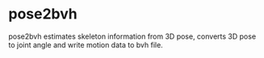 # pose2bvh

pose2bvh estimates skeleton information from 3D pose, converts 3D pose to joint angle and write motion data to bvh file.
